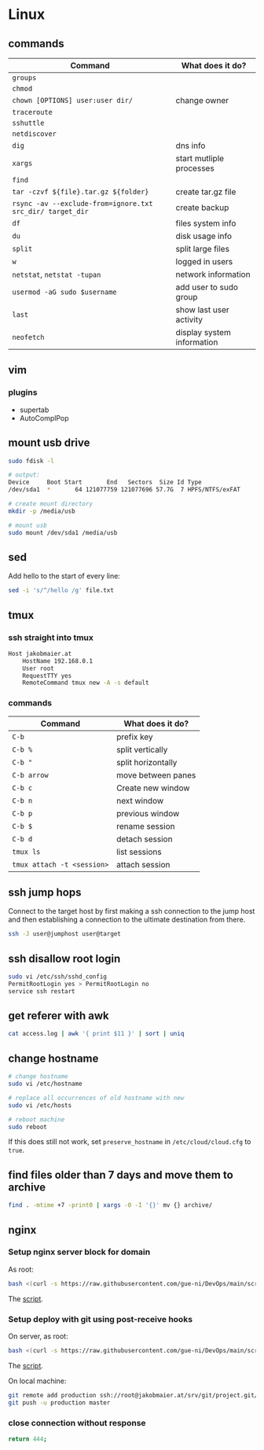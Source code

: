 # Linux

## commands

| Command                                                   | What does it do?           |
| --------------------------------------------------------- | -------------------------- |
| `groups`                                                  |                            |
| `chmod`                                                   |                            |
| `chown [OPTIONS] user:user dir/`                          | change owner               |
| `traceroute`                                              |                            |
| `sshuttle`                                                |                            |
| `netdiscover`                                             |                            |
| `dig`                                                     | dns info                   |
| `xargs`                                                   | start mutliple processes   |
| `find`                                                    |                            |
| `tar -czvf ${file}.tar.gz ${folder}`                      | create tar.gz file         |
| `rsync -av --exclude-from=ignore.txt src_dir/ target_dir` | create backup              |
| `df`                                                      | files system info          |
| `du`                                                      | disk usage info            |
| `split`                                                   | split large files          |
| `w`                                                       | logged in users            |
| `netstat`, `netstat -tupan`                               | network information        |
| `usermod -aG sudo $username`                              | add user to sudo group     |
| `last`                                                    | show last user activity    |
| `neofetch`                                                | display system information |

## vim

### plugins

-   supertab
-   AutoComplPop

## mount usb drive

```bash
sudo fdisk -l

# output:
Device     Boot Start       End   Sectors  Size Id Type
/dev/sda1  *       64 121077759 121077696 57.7G  7 HPFS/NTFS/exFAT

# create mount directory
mkdir -p /media/usb

# mount usb
sudo mount /dev/sda1 /media/usb
```

## sed

Add hello to the start of every line:

```bash
sed -i 's/^/hello /g' file.txt
```

## tmux

### ssh straight into tmux

```bash
Host jakobmaier.at
    HostName 192.168.0.1
    User root
    RequestTTY yes
    RemoteCommand tmux new -A -s default
```

### commands

| Command                    | What does it do?   |
| -------------------------- | ------------------ |
| `C-b`                      | prefix key         |
| `C-b %`                    | split vertically   |
| `C-b "`                    | split horizontally |
| `C-b arrow`                | move between panes |
| `C-b c`                    | Create new window  |
| `C-b n`                    | next window        |
| `C-b p`                    | previous window    |
| `C-b $`                    | rename session     |
| `C-b d`                    | detach session     |
| `tmux ls`                  | list sessions      |
| `tmux attach -t <session>` | attach session     |

## ssh jump hops

Connect to the target host by first making a ssh connection to the jump host
and then establishing a connection to the ultimate destination from there.

```bash
ssh -J user@jumphost user@target
```

## ssh disallow root login

```bash
sudo vi /etc/ssh/sshd_config
PermitRootLogin yes > PermitRootLogin no
service ssh restart
```

## get referer with awk

```bash
cat access.log | awk '{ print $11 }' | sort | uniq
```

## change hostname

```bash
# change hostname
sudo vi /etc/hostname

# replace all occurrences of old hostname with new
sudo vi /etc/hosts

# reboot machine
sudo reboot
```

If this does still not work, set `preserve_hostname` in `/etc/cloud/cloud.cfg` to `true`.

## find files older than 7 days and move them to archive

```bash
find . -mtime +7 -print0 | xargs -0 -I '{}' mv {} archive/
```

## nginx

### Setup nginx server block for domain

As root:

```bash
bash <(curl -s https://raw.githubusercontent.com/gue-ni/DevOps/main/scripts/setup_nginx_server_block_for_domain.sh)
```

The [script](scripts/setup_nginx_server_block_for_domain.sh).

### Setup deploy with git using post-receive hooks

On server, as root:

```bash
bash <(curl -s https://raw.githubusercontent.com/gue-ni/DevOps/main/scripts/setup_git_deploy_with_post_receive.sh)
```

The [script](scripts/setup_git_deploy_with_post_receive.sh).

On local machine:

```bash
git remote add production ssh://root@jakobmaier.at/srv/git/project.git/
git push -u production master
```

### close connection without response

```bash
return 444;
```
